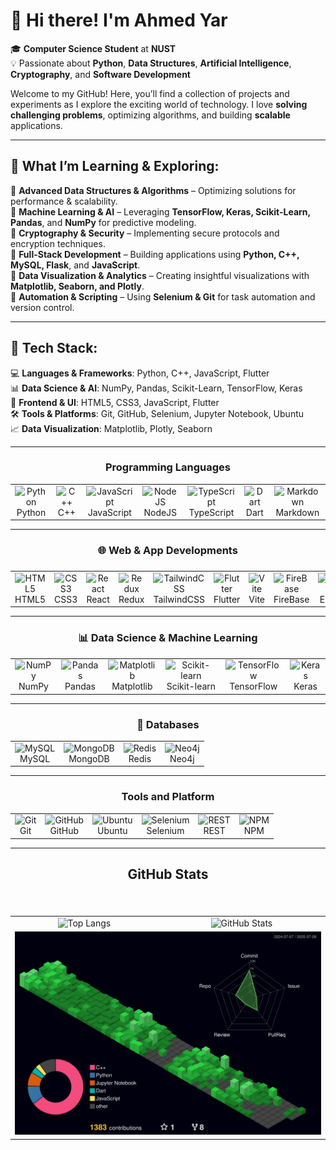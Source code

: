 # 👋 Hi there! I'm Ahmed Yar

🎓 **Computer Science Student** at **NUST**  
💡 Passionate about **Python**, **Data Structures**, **Artificial Intelligence**, **Cryptography**, and **Software Development**

Welcome to my GitHub! Here, you’ll find a collection of projects and experiments as I explore the exciting world of technology. I love **solving challenging problems**, optimizing algorithms, and building **scalable** applications.

---

## 🌱 **What I’m Learning & Exploring:**

🔹 **Advanced Data Structures & Algorithms** – Optimizing solutions for performance & scalability.  
🔹 **Machine Learning & AI** – Leveraging **TensorFlow, Keras, Scikit-Learn, Pandas**, and **NumPy** for predictive modeling.  
🔹 **Cryptography & Security** – Implementing secure protocols and encryption techniques.  
🔹 **Full-Stack Development** – Building applications using **Python, C++, MySQL, Flask**, and **JavaScript**.  
🔹 **Data Visualization & Analytics** – Creating insightful visualizations with **Matplotlib, Seaborn, and Plotly**.  
🔹 **Automation & Scripting** – Using **Selenium & Git** for task automation and version control.

---

## 🚀 **Tech Stack:**

💻 **Languages & Frameworks**: Python, C++, JavaScript, Flutter  
📊 **Data Science & AI**: NumPy, Pandas, Scikit-Learn, TensorFlow, Keras  
🎨 **Frontend & UI**: HTML5, CSS3, JavaScript, Flutter  
🛠 **Tools & Platforms**: Git, GitHub, Selenium, Jupyter Notebook, Ubuntu  
📈 **Data Visualization**: Matplotlib, Plotly, Seaborn

---


<h3 align="center"> Programming Languages </h3>
<table>
  <tr>
    <td align="center">
      <img src="https://techstack-generator.vercel.app/python-icon.svg" alt="Python" width="50"/><br/>
     Python
    </td>
    <td align="center">
      <img src="https://techstack-generator.vercel.app/cpp-icon.svg" alt="C++" width="50"/><br/>
     C++
    </td>
    <td align="center">
      <img src="https://techstack-generator.vercel.app/js-icon.svg" alt="JavaScript" width="50"/><br/>
     JavaScript
    </td>
    <td align="center">
      <img src="https://cdn.jsdelivr.net/gh/devicons/devicon@latest/icons/nodejs/nodejs-original-wordmark.svg" alt="NodeJS" width="50"/><br/>
     NodeJS
    </td>
    <td align="center">
      <img src="https://techstack-generator.vercel.app/ts-icon.svg" alt="TypeScript" width="50"/><br/>
     TypeScript
    </td>
    <td align="center">
      <img src="https://cdn.jsdelivr.net/gh/devicons/devicon@latest/icons/dart/dart-original.svg" alt="Dart" width="50"/><br/>
     Dart
    </td>
    <td align="center">
      <img src="https://skillicons.dev/icons?i=md" alt="Markdown" width="50"/><br/>
     Markdown
    </td>
  </tr>
</table>

---

<h3 align="center"> 🌐 Web & App Developments <h3 align="center">  </h3> </h3>

<table align="center">
  <tr>
    <td align="center" width="100">
      <img src="https://cdn.jsdelivr.net/gh/devicons/devicon/icons/html5/html5-original.svg" width="50" alt="HTML5"/>
      <br/>HTML5
    </td>
    <td align="center" width="100">
      <img src="https://cdn.jsdelivr.net/gh/devicons/devicon/icons/css3/css3-original.svg" width="50" alt="CSS3"/>
      <br/>CSS3
    </td>
    <td align="center" width="100">
      <img src="https://techstack-generator.vercel.app/react-icon.svg" width="50" alt="React"/>
      <br/>React
    </td>
    <td align="center" width="100">
      <img src="https://techstack-generator.vercel.app/redux-icon.svg" width="50" alt="Redux"/>
      <br/>Redux
    </td>
    <td align="center" width="100">
      <img src="https://cdn.jsdelivr.net/gh/devicons/devicon@latest/icons/tailwindcss/tailwindcss-original.svg" width="50" alt="TailwindCSS"/>
      <br/>TailwindCSS
    </td>
    <td align="center" width="100">
      <img src="https://cdn.jsdelivr.net/gh/devicons/devicon@latest/icons/flutter/flutter-original.svg" width="50" alt="Flutter"/>
      <br/>Flutter
    </td>
    <td align="center" width="100">
      <img src="https://cdn.jsdelivr.net/gh/devicons/devicon@latest/icons/vitejs/vitejs-original.svg" width="50" alt="Vite"/>
      <br/>Vite
    </td>
    <td align="center" width="100">
      <img src="https://cdn.jsdelivr.net/gh/devicons/devicon@latest/icons/firebase/firebase-original.svg" width="50" alt="FireBase"/>
      <br/>FireBase
    </td>
    <td align="center" width="100">
      <img src="https://cdn.jsdelivr.net/gh/devicons/devicon@latest/icons/express/express-original.svg" width="50" alt="FireBase"/>
      <br/>Express
    </td>
  </tr>
</table>


---

<h3 align="center"> 📊 Data Science & Machine Learning </h3>

<table>
  <tr>
    <td align="center">
      <img src="https://cdn.jsdelivr.net/gh/devicons/devicon/icons/numpy/numpy-original.svg" alt="NumPy" width="50"/><br/>
      NumPy
    </td>
    <td align="center">
      <img src="https://cdn.jsdelivr.net/gh/devicons/devicon/icons/pandas/pandas-original.svg" alt="Pandas" width="50"/><br/>
      Pandas
    </td>
    <td align="center">
      <img src="https://cdn.jsdelivr.net/gh/devicons/devicon/icons/matplotlib/matplotlib-original.svg" alt="Matplotlib" width="50"/><br/>
      Matplotlib
    </td>
    <td align="center">
      <img src="https://cdn.jsdelivr.net/gh/devicons/devicon/icons/scikitlearn/scikitlearn-original.svg" alt="Scikit-learn" width="50"/><br/>
      Scikit-learn
    </td>
    <td align="center">
      <img src="https://cdn.jsdelivr.net/gh/devicons/devicon/icons/tensorflow/tensorflow-original.svg" alt="TensorFlow" width="50"/><br/>
      TensorFlow
    </td>
    <td align="center">
      <img src="https://cdn.jsdelivr.net/gh/devicons/devicon/icons/keras/keras-original.svg" alt="Keras" width="50"/><br/>
      Keras
    </td>
  </tr>
</table>

---

<h3 align="center">📁 Databases </h3>

<table>
  <tr>
    <td align="center">
      <img src="https://techstack-generator.vercel.app/mysql-icon.svg" alt="MySQL" width="50"/><br/>
      MySQL
    </td>
    <td align="center">
      <img src="https://cdn.jsdelivr.net/gh/devicons/devicon@latest/icons/mongodb/mongodb-original-wordmark.svg" alt="MongoDB" width="50"/><br/>
      MongoDB
    </td>
    <td align="center">
      <img src="https://cdn.jsdelivr.net/gh/devicons/devicon@latest/icons/redis/redis-original.svg" alt="Redis" width="50"/><br/>
      Redis
    </td>
    <td align="center">
      <img src="https://cdn.jsdelivr.net/gh/devicons/devicon@latest/icons/neo4j/neo4j-original.svg" alt="Neo4j" width="50"/><br/>
      Neo4j
    </td>
  </tr>
</table>
                                         

---

<h3 align="center"> Tools and Platform </h3>

<table>
  <tr>
    <td align="center">
      <img src="https://cdn.simpleicons.org/git/F05032" alt="Git" width="50"/><br/>
      Git
    </td>
    <td align="center">
      <img src="https://techstack-generator.vercel.app/github-icon.svg" alt="GitHub" width="50"/><br/>
      GitHub
    </td>
    <td align="center">
      <img src="https://cdn.jsdelivr.net/gh/devicons/devicon@latest/icons/ubuntu/ubuntu-original.svg" alt="Ubuntu" width="50"/><br/>
      Ubuntu
    </td>
    <td align="center">
      <img src="https://cdn.jsdelivr.net/gh/devicons/devicon@latest/icons/selenium/selenium-original.svg" alt="Selenium" width="50"/><br/>
      Selenium
    </td>
    <td align="center">
      <img src="https://techstack-generator.vercel.app/restapi-icon.svg" alt="REST" width="50"/><br/>
      REST
    </td>
    <td align="center">
      <img src="https://cdn.jsdelivr.net/gh/devicons/devicon@latest/icons/npm/npm-original-wordmark.svg" alt="NPM" width="50"/><br/>
      NPM
    </td>
  </tr>
</table>

---

<h2 align="center">GitHub Stats</h2>

###

<div align="left">
</div>

###

###

<br clear="both">

<div align="center">
    <table>
        <tr>
             <td align="center">
                <a href="https://github.com/ahmedyar7" style="text-decoration: none;">
                    <img src="https://github-readme-stats.vercel.app/api/top-langs/?username=ahmedyar7&hide_border=true&layout=donut&theme=github_dark" alt="Top Langs" style="border: none; outline: none;">
                </a>
            </td>
            <td align="center">
                <a href="https://github.com/ahmedyar7" style="text-decoration: none;">
                    <img src="https://github-readme-stats.vercel.app/api?username=ahmedyar7&hide_title=true&hide_rank=false&rank_icon=github&show_icons=true&include_all_commits=true&count_private=true&disable_animations=false&theme=github_dark&locale=en&hide_border=true&order=1" alt="GitHub Stats" />
                </a>
            </td> 
         </tr> 
        <tr>
            <td colspan="2" align="center">
                <a href="https://github.com/ahmedyar7" style="text-decoration: none;">
                    <img src="./profile-3d-contrib/profile-night-green.svg" alt="3D GitHub Contribution Graph" />
                </a>
            </td>
        </tr>
    </table>
</div>
